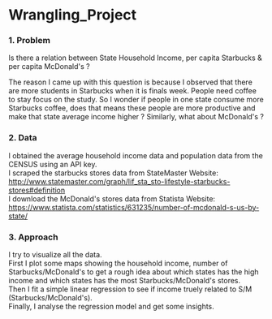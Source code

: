 # Wrangling_Project

### 1. Problem   
Is there a relation between State Household Income, per capita Starbucks & per capita McDonald's ?  

The reason I came up with this question is because I observed that there are more students in Starbucks when it is finals week. People need coffee to stay focus on the study. So I wonder if people in one state consume more Starbucks coffee, does that means these people are more productive and make that state average income higher ? Similarly, what about McDonald's ?

### 2. Data
I obtained the average household income data and population data from the CENSUS using an API key.   
I scraped the starbucks stores data from StateMaster Website:  
http://www.statemaster.com/graph/lif_sta_sto-lifestyle-starbucks-stores#definition   
I download the McDonald's stores data from Statista Website:    
https://www.statista.com/statistics/631235/number-of-mcdonald-s-us-by-state/   

### 3. Approach
I try to visualize all the data.    
First I plot some maps showing the household income, number of Starbucks/McDonald's to get a rough idea about which states has the high income and which states has the most Starbucks/McDonald's stores.   
Then I fit a simple linear regression to see if income truely related to S/M (Starbucks/McDonald's).    
Finally, I analyse the regression model and get some insights.


